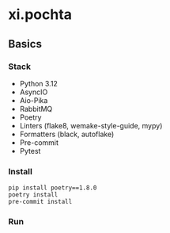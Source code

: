# xi.pochta
## Basics
### Stack
- Python 3.12
- AsyncIO
- Aio-Pika
- RabbitMQ
- Poetry
- Linters (flake8, wemake-style-guide, mypy)
- Formatters (black, autoflake)
- Pre-commit
- Pytest

### Install
```
pip install poetry==1.8.0
poetry install
pre-commit install
```

### Run
<!--- TODO docker instructions -->
